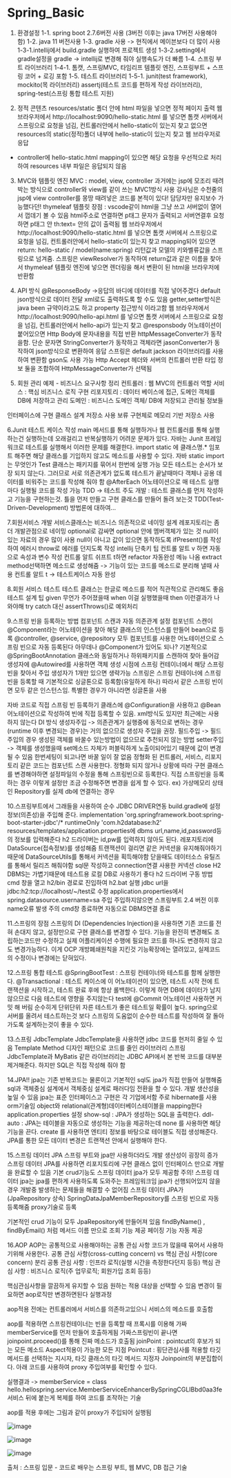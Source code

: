 # Spring_Basic

1. 환경설정
1-1. spring boot 2.7.6버전 사용 (3버전 이후는 java 17버전 사용해야함)
1-2. java 11 버전사용
1-3. gradle 사용 -> 현직에서 메이븐보다 더 많이 사용
1-3-1.intellij에서 build.gradle 실행하여 프로젝트 생성
1-3-2.setting에서 gradle설정을 gradle -> intellij로 변경해 줘야 실행속도가 더 빠름
1-4. 스프링 부트 라이브러리
1-4-1. 톰캣, 스프링MVC, 타임리프 템플릿 엔진, 스프링부트 + 스프링 코어 + 로깅 포함
1-5. 테스트 라이브러리
1-5-1. junit(test framework), mockito(목 라이브러리) assertj(테스트 코드를 편하게 작성 라이브러리), spring-test(스프링 통합 테스트 지원)

2. 정적 콘텐츠
resources/static 폴더 안에 html 파일을 넣으면 정적 페이지 출력
웹 브라우저에서 http://localhost:9090/hello-static.html 를 넣으면 톰캣 서버에서 스프링으로 요청을 넘김, 컨트롤러안에서 hello-static이 있는지 찾고 없으면 resources의 static(정적)폴더 내부에 hello-static이 있는지 찾고 웹 브라우저로 응답
- controller에 hello-static.html mapping이 있으면 해당 요청을 우선적으로 처리하여 resources 내부 파일은 응답되지 않음
3. MVC와 템플릿 엔진
MVC : model, view, controller
과거에는 jsp에 모조리 때려박는 방식으로 controller와 view를 같이 쓰는 MVC1방식 사용
강사님은 수천줄의 jsp에 view controller를 몽땅 때려넣은 코드를 본적이 있다! 담당자만 유지보수 가능했다던!
thymeleaf 템플릿 장점 : vscode같이 html을 그냥 쓰고 서버없이 열어서 껍데기 볼 수 있음
html주소로 연결하면 p태그 문자가 출력되고 서버연결후 요청하면 p태그 안 th:text= 안의 값이 출력됨
웹 브라우저에서 http://localhost:9090/hello-static.html 를 넣으면 톰캣 서버에서 스프링으로 요청을 넘김, 컨트롤러안에서 hello-static이 있는지 찾고 mapping되어 있으면 return: hello-static / model(name:spring) 리턴값과 모델의 키와벨류값을 스프링으로 넘겨줌.
스프링은 viewResolver가 동작하여 return값과 같은 이름을 찾아서 thymeleaf 템플릿 엔진에 넣으면 렌더링을 해서 변환이 된 html을 브라우저에 반환함

4. API 방식
@ResponseBody ->응답의 바디에 데이터를 직접 넣어주겠다
default json방식으로 데이터 전달
xml로도 출력하도록 할 수도 있음
getter,setter방식은 java been 규약이라고도 하고 property 접근방식 이라고함
웹 브라우저에서 http://localhost:9090/hello-api.html 를 넣으면 톰캣 서버에서 스프링으로 요청을 넘김, 컨트롤러안에서 hello-api가 있는지 찾고 @responsbody 어노테이션이 붙어있으면 Http Body에 문자내용을 직접 반환
httpMessageConverter가 동작을함. 단순 문자면 StringConverter가 동작하고 객체라면 jasonConverter가 동작하여 json방식으로 변환하여 응답
스프링은 default jackson 라이브러리를 사용하여 변환함
gson도 사용 가능
Http Accept 헤더와 서버의 컨트롤러 반환 타입 정보 둘을 조합하여 HttpMessageConverter가 선택됨

5. 회원 관리 예제 - 비즈니스 요구사항 정리
컨트롤러 : 웹 MVC의 컨트롤러 역할
서비스 : 핵심 비즈니스 로직 구현
리포지토리 : 데이터 베이스에 접근, 도메인 객체를 DB에 저장하고 관리
도메인 : 비즈니스 도메인 객체/ DB에 저장되고 관리될 정보들

인터페이스에 구현 클래스 설계
저장소 사용 보류
구현체로 메모리 기반 저장소 사용

6.Junit 테스트 케이스 작성
main 메서드를 통해 실행하거나 웹 컨트롤러를 통해 실행하는건 실행하는데 오래걸리고 반복실행하기 어려운 문제가 있다. 자바는 Junit 프레임워크로 테스트를 실행해서 이러한 문제를 해결한다.
import static 에 클래스명.* 임포트 해주면 해당 클래스를 기입하지 않고도 메소드를 사용할 수 있다.
자바 static import는 무엇인가
Test 클래스는 패키지를 묶어서 한번에 실행 가능
모든 테스트는 순서가 보장 되지 않는다. 그러므로 서로 의존관계가 없도록 테스트가 끝날때마다 객체나 공용 데이터를 비워주는 코드를 작성해 줘야 함 @AfterEach 어노테이션으로 매 테스트 실행마다 실행될 코드를 작성 가능
TDD -> 테스트 주도 개발 : 테스트 클래스를 먼저 작성하고 기능을 구현하는것. 틀을 먼저 만들고 구현 클래스를 만들어 돌려 보는것
TDD(Test-Driven-Development) 방법론에 대하여…

7.회원서비스 개발
서비스클래스는 비즈니스 의존적으로 네이밍 설계 레포지토리는 좀더 개발관점으로 네이밍
optional로 감싸면 optional 안에 멤버객체가 있는 것 null이 있는 자료의 경우 많이 사용
null이 아니고 값이 있으면 동작하도록 ifPresent()를 작성하여 에러시 throw로 에러를 던지도록 작성
intellij 단축키 팁
컨트롤 알트 v 하면 자동으로 속성과 변수 작성
컨트롤 알트 쉬프트 t하면 refactor 자동완성 메뉴 나옴 extract method선택하면 메소드로 생성해줌 -> 기능이 있는 코드를 메소드로 분리해 낼때 사용
컨트롤 알트 t -> 테스트케이스 자동 완성

8.회원 서비스 테스트
테스트 클래스는 한글로 메소드를 적어 직관적으로 관리해도 좋음
테스트 설계 팁
given 무언가 주어졌을때
when 이걸 실행했을때
then 이런결과가 나와야해
try catch 대신 assertThrows()로 예외처리

9.스프링 빈을 등록하는 방법
컴포넌트 스캔과 자동 의존관계 설정
컴포넌트 스캔이 @Component라는 어노테이션을 찾아 해당 클래스의 인스턴스를 만들어 bean으로 등록
@controller, @service, @repository 모두 컴포넌트를 사용한 어노테이션으로 스프링 빈으로 자동 등록된다
아무데나 @Component가 있어도 되나? 기본적으로 @SpringBootAnnotation 클래스와 동일하거나 하위패키지를 스캔하여 찾아 들어감
생성자에 @Autowired를 사용하면 객체 생성 시점에 스프링 컨테이너에서 해당 스프링 빈을 찾아서 주입 생성자가 1개만 있으면 생략가능
스프링은 스프링 컨테이너에 스프링 빈을 등록할 때 기본적으로 싱글톤으로 등록함(유일하게 하나) 따라서 같은 스프링 빈이면 모두 같은 인스턴스임. 특별한 경우가 아니라면 싱글톤을 사용

자바 코드로 직접 스프링 빈 등록하기
클래스에 @Configuration을 사용하고 @Bean 어노테이션으로 작성하여 빈에 직접 등록할 수 있음.
xml방식도 있지만 최근에는 사용하지 않는다
DI 방식
생성자주입 -> 의존관계가 실행중에 동적으로 변하는 경우(runtime 이후 변경되는 경우)는 거의 없으므로 생성자 주입을 권장.
필드주입 -> 필드주입의 경우 생성된 객체를 바꿀수 있는방법이 없으므로 추천되지 않는 방법
setter주입 -> 객체를 생성했을때 set메소드 자체가 퍼블릭하게 노출이되어있기 때문에 값이 변경될 수 있음 한번세팅이 되고나면 바꿀 일이 잘 없음
정형화 된 컨트롤러, 서비스, 리포지토리 같은 코드는 컴포넌트 스캔 사용한다.
정형화 되지 않거나 상황에 따라 구현 클래스를 변경해야하면 설정파일의 수정을 통해 스프링빈으로 등록한다. 직접 스프링빈을 등록하는 경우 이렇게 설정만 조금 수정해주면 변경을 쉽게 할 수 있다.
ex) 가상메모리 상태인 Repository를 실제 db에 연결하는 경우

10.스프링부트에서 그래들을 사용하여 순수 JDBC DRIVER연동
build.gradle에 설정정보(의존성)을 주입해 준다.
implementation 'org.springframework.boot:spring-boot-starter-jdbc'/*
runtimeOnly 'com.h2database:h2'
resources/templates/application.properties에 dbms url,name,id,password등의 정보를 입력해준다
h2 드라이버는 id,pw를 입력하지 않아도 된다.
레포지토리에 DataSource(접속정보)를 생성해줌
트랜잭션이 걸리면 같은 커넥션을 유지해줘야하기 때문에 DataSourceUtils를 통해서 커넥션을 획득해야함
닫을때도 데이터소스 유틸즈를 통해서 릴리즈 해줘야함
sql문 작성하고 connection연결
사용한 커넥션 close
H2 DBMS는 가볍기때문에 테스트용 로컬 DB로 사용하기 좋다
h2 드라이버 구동 방법
cmd 창을 열고 h2/bin 경로로 진입하여 h2.bat 실행
jdbc url을 jdbc:h2:tcp://localhost/~/test로 수정
application.properties에서 spring.datasource.username=sa 주입
주입하지않으면 스프링부트 2.4 버전 이후 name오류 발생 주의
cmd창 종료하면 자동으로 DBMS연결 종료

11.스프링의 장점
스프링의 DI (Dependencies Injection)을 사용하면 기존 코드를 전혀 손대지 않고, 설정만으로 구현 클래스를 변경할 수 있다.
기능을 완전히 변경해도 조립하는코드만 수정하고 실제 어플리케이션 수행에 필요한 코드를 하나도 변경하지 않고도 변경가능하다. 이게 OCP 개방폐쇄원칙을 지킨것
기능확장에는 열려있고, 실제코드의 수정이나 변경에는 닫혀있다.

12.스프링 통합 테스트
@SpringBootTest : 스프링 컨테이너와 테스트를 함께 실행한다.
@Transactional : 테스트 케이스에 이 어노테이션이 있으면, 테스트 시작 전에 트랜잭션을 시작하고, 테스트 완료 후에 항상 롤백한다. 이렇게 하면 DB에 데이터가 남지 않으므로 다음 테스트에 영향을 주지않는다
test에 @Commit 어노테이션 사용하면 커밋 해 버림
순수히게 단위단위 자른 테스트가 좋은 테스트일 확률이 높다. spring으로 서버를 올려서 테스트하는것 보다 스프링의 도움없이 순수한 테스트를 작성하여 잘 돌아가도록 설계하는것이 좋을 수 있다.

13.스프링 JdbcTemplate
JdbcTemplate을 사용하면 jdbc 코드를 현저히 줄일 수 있음
Template Method 디자인 패턴으로 코드를 줄인 라이브러리
스프링 JdbcTemplate과 MyBatis 같은 라이브러리는 JDBC API에서 본 반복 코드를 대부분 제거해준다. 하지만 SQL은 직접 작성해 줘야 함

14.JPA!!
jpa는 기존 반복코드는 물론이고 기본적인 sql도 jpa가 직접 만들어 실행해줌
sql과 객체중심 설계에서 객체중심 설계로 패러다임 전환을 할 수 있다.
개발 생산성을 높일 수 있음
jpa는 표준 인터페이스고 구현은 각 기업에서함
주로 hibernate를 사용
orm기술임 object와 relational(관계형)데이터베이스테이블을 mapping한다
application.properties 설정
show-sql : JPA가 생성하는 SQL을 출력한다.
ddl-auto : JPA는 테이블을 자동으로 생성하는 기능을 제공하는데 none 를 사용하면 해당 기능을 끈다.
create 를 사용하면 엔티티 정보를 바탕으로 테이블도 직접 생성해준다.
JPA를 통한 모든 데이터 변경은 트랜잭션 안에서 실행해야 한다.

15.스프링 데이터 JPA
스프링 부트와 jpa만 사용하더라도 개발 생산성이 굉장히 증가
스프링 데이터 JPA를 사용하면 리포지토리에 구현 클래스 없이 인터페이스 만으로 개발을 완료할 수 있음
기본 crud기능도 스프링 데이터 jpa가 모두 제공함
주의! 스프링 데이터 jpa는 jpa를 편하게 사용하도록 도와주는 프레임워크임 jpa가 선행되어있지 않을 경우 개발중 발생하는 문제들을 해결할 수 없어짐
스프링 데이터 JPA가(JpaRepository 상속) SpringDataJpaMemberRepository를 스프링 빈으로 자동 등록해줌
proxy기술로 등록

기본적인 crud 기능이 모두 JpaRepository에 만들어져 있음
findByName() , findByEmail() 처럼 메서드 이름 만으로 조회 기능 제공
페이징 기능 자동 제공

16.AOP
AOP는 공통적으로 사용해야하는 공통 관심 사항 코드가 많을때 묶어서 사용하기위해 사용한다.
공통 관심 사항(cross-cutting concern) vs 핵심 관심 사항(core concern) 분리
공통 관심 사항 : 인프라 로직(실행 시간을 측정한다던지 등등)
핵심 관심 사항 : 비즈니스 로직(주 업무로직; 회원가입 조회 등등)

핵심관심사항을 깔끔하게 유지할 수 있음
원하는 적용 대상을 선택할 수 있음
변경이 필요하면 aop로직만 변경하면된다
실행과정

aop적용 전에는 컨트롤러에서 서비스를 의존하고있으니 서비스의 메소드를 호출함

aop를 적용하면 스프링컨테이너는 빈을 등록할 때 프록시를 이용해 가짜 memberService를 먼저 만들어 호출하게됨
가짜스프링빈이 끝나면 joinpoint.proceed()를 통해 진짜 메소드가 호출됨
joinPoint : pointcut의 후보가 되는 모든 메소드 Aspect적용이 가능한 모든 지점
Pointcut : 횡단관심사를 적용할 타깃 메서드를 선택하는 지시자, 타깃 클래스의 타깃 메서드 지정자 Joinpoint의 부분집합이다.
아래 코드를 사용하여 proxy 주입여부를 확인할 수 있다.

실행결과 -> memberService = class hello.hellospring.service.MemberServiceEnhancerBySpringCGLIBbd0aa3fe
서비스 뒤에 붙는게 복제를 하여 코드를 조작하는 기술

aop를 적용 후에는 그림과 같이 proxy가 주입되어 실행됨

![image](https://github.com/SungJunP/Spring_Basic/assets/149445382/d2c891da-8a3a-4c5c-8e7c-d48d33efde2e)

![image](https://github.com/SungJunP/Spring_Basic/assets/149445382/8428f643-f7b0-463d-8ae1-0ab73f3fbb0e)

![image](https://github.com/SungJunP/Spring_Basic/assets/149445382/b6c66a08-112f-40dd-9e5e-b2f3e1ada901)


출처 : 스프링 입문 - 코드로 배우는 스프링 부트, 웹 MVC, DB 접근 기술
